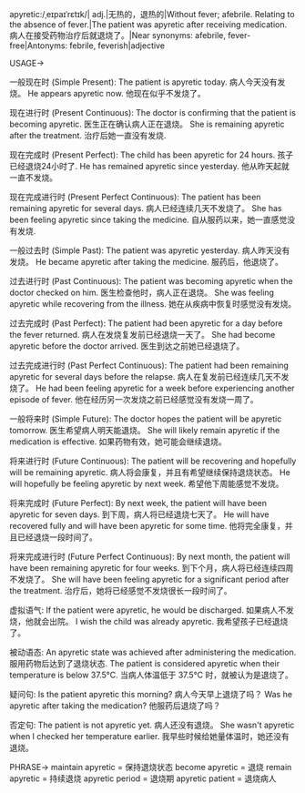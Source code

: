 apyretic:/ˌeɪpaɪˈrɛtɪk/| adj.|无热的，退热的|Without fever; afebrile.  Relating to the absence of fever.|The patient was apyretic after receiving medication. 病人在接受药物治疗后就退烧了。|Near synonyms: afebrile, fever-free|Antonyms: febrile, feverish|adjective

USAGE->

一般现在时 (Simple Present):
The patient is apyretic today.  病人今天没有发烧。
He appears apyretic now. 他现在似乎不发烧了。

现在进行时 (Present Continuous):
The doctor is confirming that the patient is becoming apyretic. 医生正在确认病人正在退烧。
She is remaining apyretic after the treatment. 治疗后她一直没有发烧.

现在完成时 (Present Perfect):
The child has been apyretic for 24 hours. 孩子已经退烧24小时了.
He has remained apyretic since yesterday. 他从昨天起就一直不发烧。

现在完成进行时 (Present Perfect Continuous):
The patient has been remaining apyretic for several days. 病人已经连续几天不发烧了。
She has been feeling apyretic since taking the medicine.  自从服药以来，她一直感觉没有发烧.

一般过去时 (Simple Past):
The patient was apyretic yesterday. 病人昨天没有发烧。
He became apyretic after taking the medicine.  服药后，他退烧了。

过去进行时 (Past Continuous):
The patient was becoming apyretic when the doctor checked on him. 医生检查他时，病人正在退烧。
She was feeling apyretic while recovering from the illness.  她在从疾病中恢复时感觉没有发烧。

过去完成时 (Past Perfect):
The patient had been apyretic for a day before the fever returned. 病人在发烧复发前已经退烧一天了。
She had become apyretic before the doctor arrived. 医生到达之前她已经退烧了。

过去完成进行时 (Past Perfect Continuous):
The patient had been remaining apyretic for several days before the relapse. 病人在复发前已经连续几天不发烧了。
He had been feeling apyretic for a week before experiencing another episode of fever. 他在经历另一次发烧之前已经感觉没有发烧一周了。

一般将来时 (Simple Future):
The doctor hopes the patient will be apyretic tomorrow. 医生希望病人明天能退烧。
She will likely remain apyretic if the medication is effective. 如果药物有效，她可能会继续退烧。


将来进行时 (Future Continuous):
The patient will be recovering and hopefully will be remaining apyretic. 病人将会康复，并且有希望继续保持退烧状态。
He will hopefully be feeling apyretic by next week.  希望他下周能感觉不发烧。

将来完成时 (Future Perfect):
By next week, the patient will have been apyretic for seven days. 到下周，病人将已经退烧七天了。
He will have recovered fully and will have been apyretic for some time. 他将完全康复，并且已经退烧一段时间了。

将来完成进行时 (Future Perfect Continuous):
By next month, the patient will have been remaining apyretic for four weeks. 到下个月，病人将已经连续四周不发烧了。
She will have been feeling apyretic for a significant period after the treatment. 治疗后，她将已经感觉不发烧很长一段时间了。


虚拟语气:
If the patient were apyretic, he would be discharged. 如果病人不发烧，他就会出院。
I wish the child was already apyretic. 我希望孩子已经退烧了。


被动语态:
An apyretic state was achieved after administering the medication.  服用药物后达到了退烧状态.
The patient is considered apyretic when their temperature is below 37.5°C. 当病人体温低于 37.5°C 时，就被认为是退烧了。

疑问句:
Is the patient apyretic this morning? 病人今天早上退烧了吗？
Was he apyretic after taking the medication? 他服药后退烧了吗？


否定句:
The patient is not apyretic yet. 病人还没有退烧。
She wasn't apyretic when I checked her temperature earlier. 我早些时候给她量体温时，她还没有退烧。


PHRASE->
maintain apyretic = 保持退烧状态
become apyretic = 退烧
remain apyretic =  持续退烧
apyretic period = 退烧期
apyretic patient = 退烧病人

